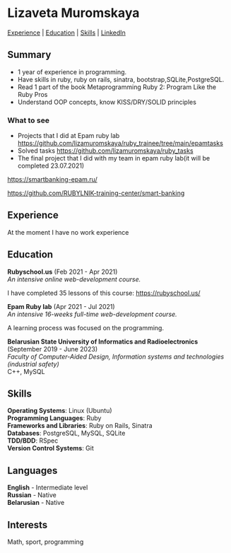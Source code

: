 # Lizaveta Muromskaya #

[Experience](#experience) | [Education](#education) | [Skills](#skills) | [LinkedIn](https://www.linkedin.com/in/lizaveta-muromskaya)


## Summary ##
- 1 year of experience in programming.
- Have skills in ruby, ruby on rails, sinatra, bootstrap,SQLite,PostgreSQL.
- Read 1 part of the book Metaprogramming Ruby 2: Program Like the Ruby Pros
- Understand OOP concepts, know KISS/DRY/SOLID principles

### What to see ###
- Projects that I did at Epam ruby lab
https://github.com/lizamuromskaya/ruby_trainee/tree/main/epamtasks
- Solved tasks
https://github.com/lizamuromskaya/ruby_tasks 
- The final project that I did with my team in epam ruby lab(it will be completed 23.07.2021)

https://smartbanking-epam.ru/

https://github.com/RUBYLNIK-training-center/smart-banking


## Experience ##

At the moment I have no work experience

## Education ##

**Rubyschool.us** (Feb 2021 - Apr 2021)\
*An intensive online web-development course.*

I have completed 35 lessons of this course: https://rubyschool.us/

**Epam Ruby lab** (Apr 2021 - Jul 2021)\
*An intensive 16-weeks full-time web-development course.*

A learning process was focused on the programming.

**Belarusian State University of Informatics and Radioelectronics** (September 2019 - June 2023)\
*Faculty of Computer-Aided Design, Information systems and technologies (industrial safety)*\
С++, MySQL

## Skills ##

**Operating Systems**: Linux (Ubuntu)\
**Programming Languages**: Ruby\
**Frameworks and Libraries**: Ruby on Rails, Sinatra\
**Databases**: PostgreSQL, MySQL, SQLite\
**TDD/BDD**: RSpec\
**Version Control Systems**: Git

## Languages ##

**English** - Intermediate level\
**Russian** - Native\
**Belarusian** - Native

## Interests ##

Math, sport, programming
